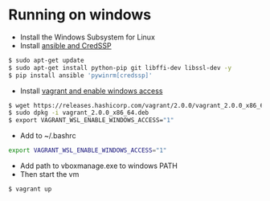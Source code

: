 # Running on windows
- Install the Windows Subsystem for Linux
- Install [ansible and CredSSP](http://docs.ansible.com/ansible/latest/intro_windows.html)
```sh
$ sudo apt-get update
$ sudo apt-get install python-pip git libffi-dev libssl-dev -y
$ pip install ansible 'pywinrm[credssp]'
``` 

- Install [vagrant and enable windows access](https://www.vagrantup.com/docs/other/wsl.html)
```sh
$ wget https://releases.hashicorp.com/vagrant/2.0.0/vagrant_2.0.0_x86_64.deb
$ sudo dpkg -i vagrant_2.0.0_x86_64.deb
$ export VAGRANT_WSL_ENABLE_WINDOWS_ACCESS="1"
``` 
- Add to ~/.bashrc
```sh
export VAGRANT_WSL_ENABLE_WINDOWS_ACCESS="1"
```
- Add path to vboxmanage.exe to windows PATH 
- Then start the vm
```sh
$ vagrant up
```

